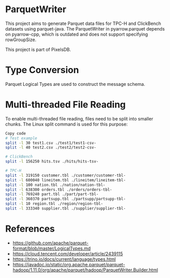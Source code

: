 # ParquetWriter
This project aims to generate Parquet data files for TPC-H and ClickBench datasets using parquet-java.
The ParquetWriter in pyarrow.parquet depends on pyarrow-cpp, which is outdated and does not support specifying rowGroupSize.

This project is part of PixelsDB.

# Type Conversion
Parquet Logical Types are used to construct the message schema.

# Multi-threaded File Reading
To enable multi-threaded file reading, files need to be split into smaller chunks.
The Linux split command is used for this purpose:

```bash
Copy code
# Test example
split -l 30 test1.csv ./test1/test1-csv-
split -l 40 test2.csv ./test2/test2-csv-

# ClickBench
split -l 156250 hits.tsv ./hits/hits-tsv-

# TPC-H
split -l 319150 customer.tbl ./customer/customer-tbl-
split -l 600040 lineitem.tbl ./lineitem/lineitem-tbl-
split -l 100 nation.tbl ./nation/nation-tbl-
split -l 638300 orders.tbl ./orders/orders-tbl-
split -l 769240 part.tbl ./part/part-tbl-
split -l 360370 partsupp.tbl ./partsupp/partsupp-tbl-
split -l 10 region.tbl ./region/region-tbl-
split -l 333340 supplier.tbl ./supplier/supplier-tbl-
```
# References
- https://github.com/apache/parquet-format/blob/master/LogicalTypes.md
- https://cloud.tencent.com/developer/article/2439115
- https://trino.io/docs/current/language/types.html
- https://javadoc.io/static/org.apache.parquet/parquet-hadoop/1.11.0/org/apache/parquet/hadoop/ParquetWriter.Builder.html
